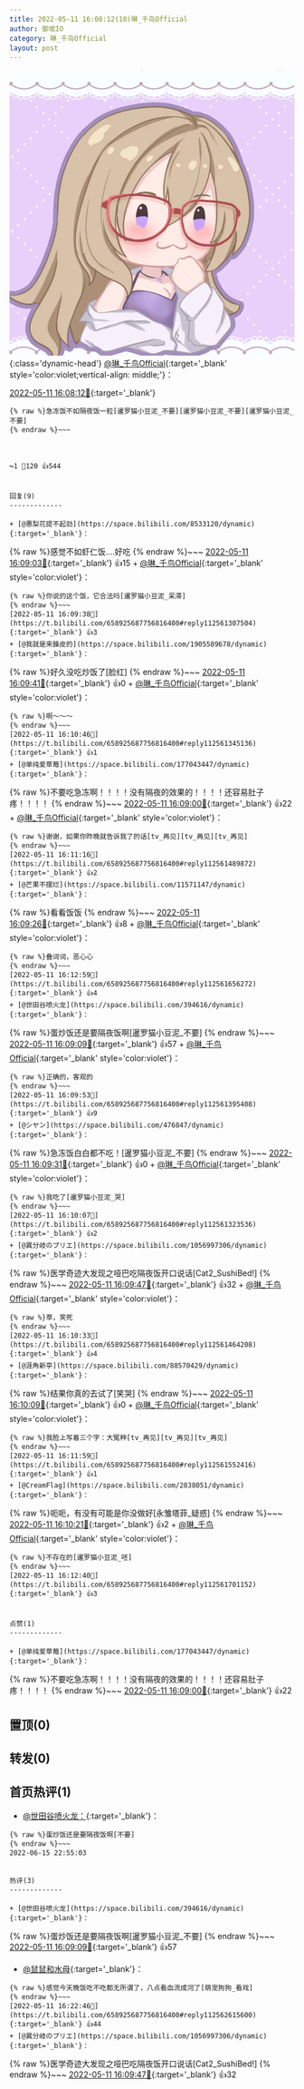 ```yaml
---
title: 2022-05-11 16:08:12(10)琳_千鸟Official
author: 御坂IO
category: 琳_千鸟Official
layout: post
---
```


![img](/images/c0a88f85ebd0d056f37b114e0748e69556c8b488.jpg){:class='dynamic-head'}
[@琳_千鸟Official](https://space.bilibili.com/1620923329/dynamic){:target='_blank' style='color:violet;vertical-align: middle;'}：

[2022-05-11 16:08:12🔗](https://t.bilibili.com/658925687756816400){:target='_blank'}

~~~
{% raw %}急冻饭不如隔夜饭一粒[暹罗猫小豆泥_不要][暹罗猫小豆泥_不要][暹罗猫小豆泥_不要]
{% endraw %}~~~



↪️1 💬120 👍544


回复(9)
-------------

+ [@惠梨花提不起劲](https://space.bilibili.com/8533120/dynamic){:target='_blank'}：
~~~
{% raw %}感觉不如虾仁饭....好吃
{% endraw %}~~~
[2022-05-11 16:09:03🔗](https://t.bilibili.com/658925687756816400#reply112561249424){:target='_blank'} 👍15
    + [@琳_千鸟Official](https://space.bilibili.com/1620923329/dynamic){:target='_blank' style='color:violet'}：
~~~
{% raw %}你说的这个饭，它合法吗[暹罗猫小豆泥_呆滞]
{% endraw %}~~~
[2022-05-11 16:09:38🔗](https://t.bilibili.com/658925687756816400#reply112561307504){:target='_blank'} 👍3
+ [@我就是来臊皮的](https://space.bilibili.com/1905589678/dynamic){:target='_blank'}：
~~~
{% raw %}好久没吃炒饭了[脸红]
{% endraw %}~~~
[2022-05-11 16:09:41🔗](https://t.bilibili.com/658925687756816400#reply112561272544){:target='_blank'} 👍0
    + [@琳_千鸟Official](https://space.bilibili.com/1620923329/dynamic){:target='_blank' style='color:violet'}：
~~~
{% raw %}啊～～～
{% endraw %}~~~
[2022-05-11 16:10:46🔗](https://t.bilibili.com/658925687756816400#reply112561345136){:target='_blank'} 👍1
+ [@单纯爱草莓](https://space.bilibili.com/177043447/dynamic){:target='_blank'}：
~~~
{% raw %}不要吃急冻啊！！！！没有隔夜的效果的！！！！还容易肚子疼！！！！
{% endraw %}~~~
[2022-05-11 16:09:00🔗](https://t.bilibili.com/658925687756816400#reply112561286464){:target='_blank'} 👍22
    + [@琳_千鸟Official](https://space.bilibili.com/1620923329/dynamic){:target='_blank' style='color:violet'}：
~~~
{% raw %}谢谢，如果你昨晚就告诉我了的话[tv_再见][tv_再见][tv_再见]
{% endraw %}~~~
[2022-05-11 16:11:16🔗](https://t.bilibili.com/658925687756816400#reply112561489872){:target='_blank'} 👍2
+ [@芒果不摆烂](https://space.bilibili.com/11571147/dynamic){:target='_blank'}：
~~~
{% raw %}看看饭饭
{% endraw %}~~~
[2022-05-11 16:09:26🔗](https://t.bilibili.com/658925687756816400#reply112561300656){:target='_blank'} 👍8
    + [@琳_千鸟Official](https://space.bilibili.com/1620923329/dynamic){:target='_blank' style='color:violet'}：
~~~
{% raw %}叠词词，恶心心
{% endraw %}~~~
[2022-05-11 16:12:59🔗](https://t.bilibili.com/658925687756816400#reply112561656272){:target='_blank'} 👍4
+ [@世田谷喷火龙](https://space.bilibili.com/394616/dynamic){:target='_blank'}：
~~~
{% raw %}蛋炒饭还是要隔夜饭啊[暹罗猫小豆泥_不要]
{% endraw %}~~~
[2022-05-11 16:09:09🔗](https://t.bilibili.com/658925687756816400#reply112561368384){:target='_blank'} 👍57
    + [@琳_千鸟Official](https://space.bilibili.com/1620923329/dynamic){:target='_blank' style='color:violet'}：
~~~
{% raw %}正确的，客观的
{% endraw %}~~~
[2022-05-11 16:09:53🔗](https://t.bilibili.com/658925687756816400#reply112561395408){:target='_blank'} 👍9
+ [@シヤン](https://space.bilibili.com/476847/dynamic){:target='_blank'}：
~~~
{% raw %}急冻饭白白都不吃！[暹罗猫小豆泥_不要]
{% endraw %}~~~
[2022-05-11 16:09:31🔗](https://t.bilibili.com/658925687756816400#reply112561382224){:target='_blank'} 👍0
    + [@琳_千鸟Official](https://space.bilibili.com/1620923329/dynamic){:target='_blank' style='color:violet'}：
~~~
{% raw %}我吃了[暹罗猫小豆泥_哭]
{% endraw %}~~~
[2022-05-11 16:10:07🔗](https://t.bilibili.com/658925687756816400#reply112561323536){:target='_blank'} 👍2
+ [@異分岐のプリエ](https://space.bilibili.com/1056997306/dynamic){:target='_blank'}：
~~~
{% raw %}医学奇迹大发现之哑巴吃隔夜饭开口说话[Cat2_SushiBed!]
{% endraw %}~~~
[2022-05-11 16:09:47🔗](https://t.bilibili.com/658925687756816400#reply112561391984){:target='_blank'} 👍32
    + [@琳_千鸟Official](https://space.bilibili.com/1620923329/dynamic){:target='_blank' style='color:violet'}：
~~~
{% raw %}草，笑死
{% endraw %}~~~
[2022-05-11 16:10:33🔗](https://t.bilibili.com/658925687756816400#reply112561464208){:target='_blank'} 👍4
+ [@涯角新亭](https://space.bilibili.com/88570429/dynamic){:target='_blank'}：
~~~
{% raw %}结果你真的去试了[笑哭]
{% endraw %}~~~
[2022-05-11 16:10:09🔗](https://t.bilibili.com/658925687756816400#reply112561405216){:target='_blank'} 👍0
    + [@琳_千鸟Official](https://space.bilibili.com/1620923329/dynamic){:target='_blank' style='color:violet'}：
~~~
{% raw %}我脸上写着三个字：大冤种[tv_再见][tv_再见][tv_再见]
{% endraw %}~~~
[2022-05-11 16:11:59🔗](https://t.bilibili.com/658925687756816400#reply112561552416){:target='_blank'} 👍1
+ [@CreamFlag](https://space.bilibili.com/2838051/dynamic){:target='_blank'}：
~~~
{% raw %}呃呃，有没有可能是你没做好[永雏塔菲_疑惑]
{% endraw %}~~~
[2022-05-11 16:10:21🔗](https://t.bilibili.com/658925687756816400#reply112561413184){:target='_blank'} 👍2
    + [@琳_千鸟Official](https://space.bilibili.com/1620923329/dynamic){:target='_blank' style='color:violet'}：
~~~
{% raw %}不存在的[暹罗猫小豆泥_呸]
{% endraw %}~~~
[2022-05-11 16:12:40🔗](https://t.bilibili.com/658925687756816400#reply112561701152){:target='_blank'} 👍3


点赞(1)
-------------

+ [@单纯爱草莓](https://space.bilibili.com/177043447/dynamic){:target='_blank'}：
~~~
{% raw %}不要吃急冻啊！！！！没有隔夜的效果的！！！！还容易肚子疼！！！！
{% endraw %}~~~
[2022-05-11 16:09:00🔗](https://t.bilibili.com/658925687756816400#reply112561286464){:target='_blank'} 👍22


置顶(0)
-------------



转发(0)
-------------



首页热评(1)
-------------

+ [@世田谷喷火龙：](https://space.bilibili.com/394616/dynamic){:target='_blank'}：
~~~
{% raw %}蛋炒饭还是要隔夜饭啊[不要]
{% endraw %}~~~
2022-06-15 22:55:03


热评(3)
-------------

+ [@世田谷喷火龙](https://space.bilibili.com/394616/dynamic){:target='_blank'}：
~~~
{% raw %}蛋炒饭还是要隔夜饭啊[暹罗猫小豆泥_不要]
{% endraw %}~~~
[2022-05-11 16:09:09🔗](https://t.bilibili.com/658925687756816400#reply112561368384){:target='_blank'} 👍57
+ [@鼠鼠和水母](https://space.bilibili.com/188580723/dynamic){:target='_blank'}：
~~~
{% raw %}感觉今天晚饭吃不吃都无所谓了，八点看血流成河了[萌宠狗狗_看戏]
{% endraw %}~~~
[2022-05-11 16:22:46🔗](https://t.bilibili.com/658925687756816400#reply112562615600){:target='_blank'} 👍44
+ [@異分岐のプリエ](https://space.bilibili.com/1056997306/dynamic){:target='_blank'}：
~~~
{% raw %}医学奇迹大发现之哑巴吃隔夜饭开口说话[Cat2_SushiBed!]
{% endraw %}~~~
[2022-05-11 16:09:47🔗](https://t.bilibili.com/658925687756816400#reply112561391984){:target='_blank'} 👍32


